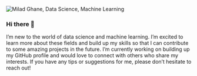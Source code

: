![Milad Ghane, Data Science, Machine Learning](https://live.staticflickr.com/65535/52801443427_17b4a31279_k.jpg)

### Hi there 👋

I’m new to the world of data science and machine learning. I’m excited to learn more about these fields and build up my skills so that I can contribute to some amazing projects in the future. I’m currently working on building up my GitHub profile and would love to connect with others who share my interests. If you have any tips or suggestions for me, please don’t hesitate to reach out!
